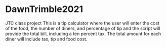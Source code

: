 # DawnTrimble2021
JTC class project
This is a tip calculator where the user will enter the cost of the food, the number of diners, and percentage of tip and the script will provide the total bill, including a ten percent tax.  The total amount for each diner will include tax, tip and food cost.
